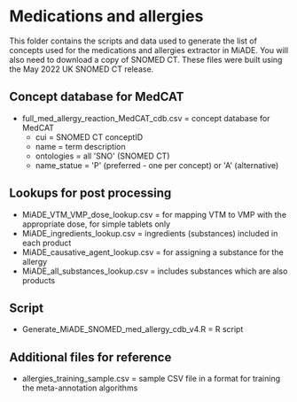 # Medications and allergies

This folder contains the scripts and data used to generate the list of concepts used for the medications and allergies extractor in MiADE. You will also need to download a copy of SNOMED CT. These files were built using the May 2022 UK SNOMED CT release.

## Concept database for MedCAT

- full_med_allergy_reaction_MedCAT_cdb.csv = concept database for MedCAT
    - cui = SNOMED CT conceptID
    - name = term description
    - ontologies = all 'SNO' (SNOMED CT)
    - name_statue = 'P' (preferred - one per concept) or 'A' (alternative)

## Lookups for post processing

- MiADE_VTM_VMP_dose_lookup.csv = for mapping VTM to VMP with the appropriate dose, for simple tablets only
- MiADE_ingredients_lookup.csv = ingredients (substances) included in each product
- MiADE_causative_agent_lookup.csv = for assigning a substance for the allergy
- MiADE_all_substances_lookup.csv = includes substances which are also products

## Script

- Generate_MiADE_SNOMED_med_allergy_cdb_v4.R = R script

## Additional files for reference

- allergies_training_sample.csv = sample CSV file in a format for training the meta-annotation algorithms

